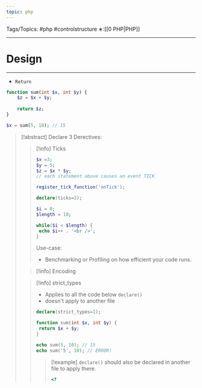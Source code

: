 ```yaml
---
topic: php
---
```



Tags/Topics: #php #controlstructure
∗:[[0 PHP|PHP]]

---
# Design

--- 
- `Return`
```php
function sum(int $x, int $y) {
	$z = $x + $y;
	
	return $z;
}

$x = sum(5, 10); // 15
```


> [!abstract] Declare
> 3 Derectives:
>> [!info] Ticks
>> ```php
>> $x =3;
>> $y = 5;
>> $z = $x * $y;
>> // each statement above causes an event TICK
>> 
>> register_tick_function('onTick');
>> 
>> declare(ticks=3);
>> 
>> $i = 0;
>> $length = 10;
>> 
>> while($i < $length) {
>> 	echo $i++ . '<br />';
>> }
>> 
>> ```
>> Use-case:
>> - Benchmarking or Profiling on how efficient your code runs.
>> 
>
>> [!info] Encoding 
>
>
>> [!info] strict_types
>> - Applies to all the code below `declare()`
>> 	- doesn't apply to another file
>> ```php
>> declare(strict_types=1);
>> 
>> function sum(int $x, int $y) {
>> 	return $x + $y;
>> }
>> 
>> echo sum(5, 10); // 15
>> echo sum('5', 10); // ERROR!
>> ```
>>> [!example] 
>>> `declare()` should also be declared in another file to apply there.
>>> ```php
>>> <?
>>> ```
```
```
